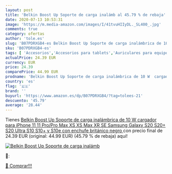 ```yaml
---
layout: post
title: 'Belkin Boost Up Soporte de carga inalámb al 45.79 % de rebaja'
date: 2020-07-13 10:53:31
image: 'https://m.media-amazon.com/images/I/41tvuHIIyDL._SL400_.jpg'
comments: true
category: ofertas
author: 'tole.es'
slug: 'B07PDRXGB4-es Belkin Boost Up Soporte de carga inalámbrica de 10 W...'
sku: 'B07PDRXGB4-es'
tags: [ 'Accesorios','Accesorios para tablets','Auriculares para equipo de audio','Auriculares y accesorios','Electrónica','Electrónica para moto','Electrónica para vehículos','Fundas blandas para tablets','Fundas para tablets','Informática','Smartwatches','Soportes para moto','Tecnología para vestir','iphone', ]
actualPrice: 24.39 EUR
currency: EUR
price: 24.39
comparePrice: 44.99 EUR
prodname: 'Belkin Boost Up Soporte de carga inalámbrica de 10 W  cargador para iPhone 11  11 Pro/Pro Max  XS  XS Max  XR  SE  Samsung Galaxy S20  S20+  S20 Ultra  S10  S10+ y S10e  con enchufe británico  negro '
country: 'es'
flag: '🇪🇸'
brand: ''
buyurl: 'https://www.amazon.es/dp/B07PDRXGB4/?tag=tolees-21'
descuento: '45.79'
average: '28.44'
---
```


Tienes [Belkin Boost Up Soporte de carga inalámbrica de 10 W  cargador para iPhone 11  11 Pro/Pro Max  XS  XS Max  XR  SE  Samsung Galaxy S20  S20+  S20 Ultra  S10  S10+ y S10e  con enchufe británico  negro ](https://www.amazon.es/dp/B07PDRXGB4/?tag=tolees-21) con precio final de  24.39 EUR (original: 44.99 EUR) (45.79 %  de rebaja) aqui!

[![Belkin Boost Up Soporte de carga inalámb](https://m.media-amazon.com/images/I/41tvuHIIyDL._SL400_.jpg)](https://www.amazon.es/dp/B07PDRXGB4/?tag=tolees-21)

🔎:


[🛒 Comprar!!!](https://www.amazon.es/dp/B07PDRXGB4/?tag=tolees-21)
